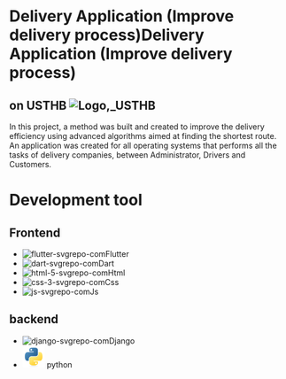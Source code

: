 # Delivery Application (Improve delivery process)Delivery Application (Improve delivery process)
## on USTHB <img src="https://github.com/adelazzi/adelazzi/assets/93773381/4704f2a7-8b89-4342-8442-b3b18fe7b040" alt="Logo,_USTHB" width="40" height="40"/>
In this project, a method was built and created to improve the delivery
efficiency using advanced algorithms aimed at finding the shortest route.
An application was created for all operating systems that performs 
all the tasks of delivery companies, between Administrator, Drivers and Customers.

# Development tool 
## Frontend 

<ul>
  <li><img src="https://github.com/adelazzi/adelazzi/assets/93773381/1a6c5fbe-f284-4856-883f-92d667543c29" alt="flutter-svgrepo-com" width="40" height="40"/>Flutter</li>
  <li><img src="https://github.com/adelazzi/adelazzi/assets/93773381/a282d003-f570-4d14-883d-f742626965a0" alt="dart-svgrepo-com" width="40" height="40"/>Dart</li>
  <li><img src="https://github.com/adelazzi/adelazzi/assets/93773381/79227ff2-757a-4610-b605-446b785e9cb6" alt="html-5-svgrepo-com" width="40" height="40"/>Html</li>
  <li><img src="https://github.com/adelazzi/adelazzi/assets/93773381/1275612e-4b36-4f50-afb2-578bfbc723a5" alt="css-3-svgrepo-com" width="40" height="40"/>Css</li>
    <li><img src="https://github.com/adelazzi/adelazzi/assets/93773381/d7a8a64e-2f76-47e4-b24b-34fd38ddbe51" alt="js-svgrepo-com" width="40" height="40"/>Js</li>
</ul>

## backend

<ul>
  <li><img src="https://github.com/adelazzi/Pfe/assets/93773381/8c5c749d-9482-44bd-a877-0692f2c56b0c" alt="django-svgrepo-com" width="40" height="40"/>Django</li>
<li><img src="https://raw.githubusercontent.com/devicons/devicon/master/icons/python/python-original.svg" alt="python" width="40" height="40"/>  python </li>
</ul>



